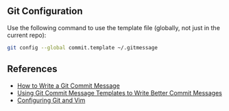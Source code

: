 ## Git Configuration

Use the following command to use the template file (globally, not just in the current repo):
``` sh
git config --global commit.template ~/.gitmessage
```


## References
* [How to Write a Git Commit Message](https://chris.beams.io/posts/git-commit/)
* [Using Git Commit Message Templates to Write Better Commit Messages](https://gist.github.com/lisawolderiksen/a7b99d94c92c6671181611be1641c733)
* [Configuring Git and Vim](https://csswizardry.com/2017/03/configuring-git-and-vim/)
